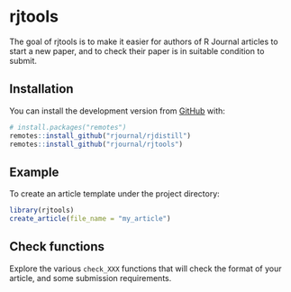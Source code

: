 
<!-- README.md is generated from README.Rmd. Please edit that file -->

# rjtools

<!-- badges: start -->
<!-- badges: end -->

The goal of rjtools is to make it easier for authors of R Journal
articles to start a new paper, and to check their paper is in suitable
condition to submit.

## Installation

<!-- You can install the released version of rjtools from [CRAN](https://CRAN.R-project.org) with: -->
<!-- ``` r -->
<!-- install.packages("rjtools") -->
<!-- ``` -->
<!-- And the development version from [GitHub](https://github.com/) with: -->

You can install the development version from
[GitHub](https://github.com/) with:

``` r
# install.packages("remotes")
remotes::install_github("rjournal/rjdistill")
remotes::install_github("rjournal/rjtools")
```

## Example

To create an article template under the project directory:

``` r
library(rjtools)
create_article(file_name = "my_article")
```

## Check functions

Explore the various `check_XXX` functions that will check the format of
your article, and some submission requirements.
